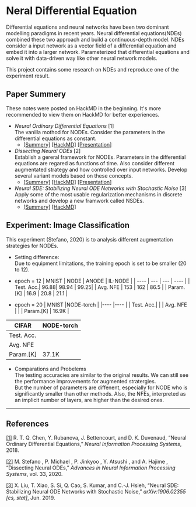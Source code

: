 # Neral Differential Equation

Differential equations and neural networks have been two dominant modelling paradigms in recent years. Neural differential equations(NDEs) combined these two approach and build a continuous-depth model. NDEs consider a input network as a vector field of a differential equation and embed it into a larger network. Parameterized that differential equations and solve it with data-driven way like other neural network models.

This project contains some research on NDEs and reproduce one of the experiment result.

## Paper Summery
These notes were posted on HackMD in the beginning. It's more recommended to view them on HackMD for better experiences.
+ *Neural Ordinary Differential Equations* [1]\
   The vanilla mothod for NODEs. Consider the parameters in the differential equations as constant.
   + [[Summery]](https://github.com/Chieh997/Demo/blob/main/NODE_torch/Paper_summary/2018.NODEs.md) [[HackMD]](https://hackmd.io/@Chieh997/BygEi-iaY) [[Presentation]](https://hackmd.io/@Chieh997/2017NODEs)
+ *Dissecting Neural ODEs* [2]\
   Establish a gereral framework for NODEs. Parameters in the differential equations are regared as functions of time. Also consider different augmentated strategy and  how controlled over input networks. Develop several variant models based on these concepts.
   + [[Summery]](https://github.com/Chieh997/Demo/blob/main/NODE_torch/Paper_summary/2020.DissectingNODEs.md) [[HackMD]](https://hackmd.io/@Chieh997/rJqo7jKaK) [[Presentation]](https://hackmd.io/@Chieh997/2020DissNODEs)
+ *Neural SDE: Stabilizing Neural ODE Networks with Stochastic Noise* [3]\
   Apply some of the most usable regularization mechanisms in discrete networks and develop a new framwork called NSDEs.
   + [[Summery]](https://github.com/Chieh997/Demo/blob/main/NODE_torch/Paper_summary/2019.NSDEs.md) [[HackMD]](https://hackmd.io/@Chieh997/SJrX-pcTF)

## Experiment: Image Classification
This experiment (Stefano, 2020) is to analysis different augmentation strategies for NODEs.
+ Setting difference:\
 Due to equipment limitations, the training epoch is set to be smaller (20 to 12).
+ epoch = 12
| MNIST     | NODE | ANODE | IL-NODE |
| ----      | ---  | ---   | ----    |
| Test. Acc.| 96.88| 98.94 | 99.25|
| Avg. NFE  | 153  | 162   | 86.5 |
| Param.[K] | 16.9 | 20.8  | 21.1 |

+ epoch = 20
| MNIST     |NODE-torch |
|----       |----       |
| Test. Acc.|           |
| Avg. NFE  |           |
| Param.[K] | 16.9K     |


| CIFAR     |NODE-torch |
|----       |----       |
| Test. Acc.|           |
| Avg. NFE  |           |
| Param.[K] | 37.1K     |  

 + Comparations and Probelems\
 The testing accuracies are similar to the original results. We can still see the performance improvements for augmented stratergies. \
 But the number of parameters are diffenent, especially for NODE who is significantly smaller than other methods. Also, the NFEs, interpreted as an implicit number of layers, are higher than the desired ones.
 
---
## References
[[1]](https://arxiv.org/abs/1806.07366) R. T. Q. Chen, Y. Rubanova, J. Bettencourt, and D. K. Duvenaud, “Neural Ordinary Differential Equations,” *Neural Information Processing Systems*, 2018. 

[[2]](https://arxiv.org/abs/2002.08071) M. Stefano , P. Michael , P. Jinkyoo , Y. Atsushi , and A. Hajime , “Dissecting Neural ODEs,” *Advances in Neural Information Processing Systems*, vol. 33, 2020.‌

[[3]](https://arxiv.org/abs/1906.02355) X. Liu, T. Xiao, S. Si, Q. Cao, S. Kumar, and C.-J. Hsieh, “Neural SDE: Stabilizing Neural ODE Networks with Stochastic Noise,” *arXiv:1906.02355 [cs, stat]*, Jun. 2019.
